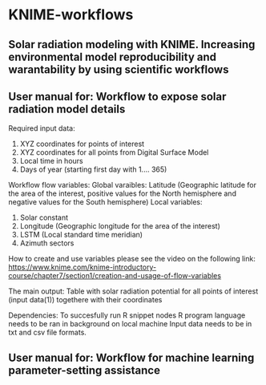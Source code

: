 # KNIME-workflows
Solar radiation modeling with KNIME. Increasing environmental model reproducibility and warantability by using scientific workflows
--------------------------------------------------------------------------------------------------------------------------
User manual for: Workflow to expose solar radiation model details
--------------------------------------------------------------------------------------------------------------------------
Required input data:

1) XYZ coordinates for points of interest 
2) XYZ coordinates for all points from Digital Surface Model
3) Local time in hours 
4) Days of year (starting first day with 1.... 365)

Workflow flow variables: 
Global varaibles:
Latitude (Geographic latitude for the area of the interest, positive values for the North hemisphere and negative values for the South hemisphere) 
Local variables: 
1) Solar constant 
2) Longitude (Geographic longitude for the area of the interest) 
3) LSTM (Local standard time meridian)
4) Azimuth sectors

How to create and use variables please see the video on the following link: 
https://www.knime.com/knime-introductory-course/chapter7/section1/creation-and-usage-of-flow-variables

The main output: 
Table with solar radiation potential for all points of interest (input data(1)) togethere with their coordinates 

Dependencies: 
To succesfully run R snippet nodes R program language needs to be ran in background on local machine 
Input data needs to be in txt and csv file formats.  

User manual for: Workflow for machine learning parameter-setting assistance
------------------------------------------------------------------------------------------------------------------------------
